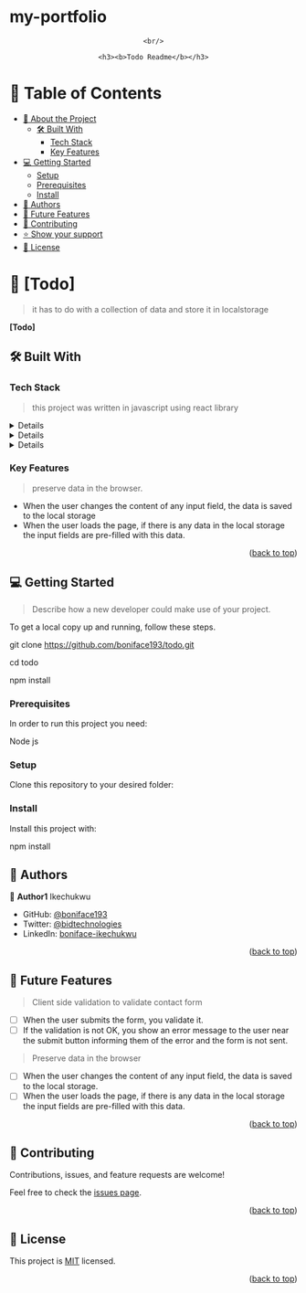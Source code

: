   # my-portfolio
  <a name="readme-top"></a>

  <div align="center">

    <br/>

    <h3><b>Todo Readme</b></h3>

  </div>

  <!-- TABLE OF CONTENTS -->

  # 📗 Table of Contents

  - [📖 About the Project](#about-project)
    - [🛠 Built With](#built-with)
      - [Tech Stack](#tech-stack)
      - [Key Features](#key-features)
  - [💻 Getting Started](#getting-started)
    - [Setup](#setup)
    - [Prerequisites](#prerequisites)
    - [Install](#install)
  - [👥 Authors](#authors)
  - [🔭 Future Features](#future-features)
  - [🤝 Contributing](#contributing)
  - [⭐️ Show your support](#support)
  - [📝 License](#license)

  <!-- PROJECT DESCRIPTION -->

  # 📖 [Todo] <a name="about-project"></a>

  > it has to do with a collection of data and store it in localstorage

  **[Todo]**

  ## 🛠 Built With <a name="built-with"></a>


  ### Tech Stack <a name="tech-stack"></a>

  > this project was written in javascript using react library

  <details>
  jsx
  </details>

  <details>
  css
  </details>

  <details>
  react
  </details>

  <!-- Features -->
  ### Key Features <a name="key-features"></a>

  > preserve data in the browser.

  - When the user changes the content of any input field, the data is saved to the local storage
  - When the user loads the page, if there is any data in the local storage the input fields are pre-filled with this data.

  <p align="right">(<a href="#readme-top">back to top</a>)</p>

  <!-- GETTING STARTED -->

  ## 💻 Getting Started <a name="getting-started"></a>

  > Describe how a new developer could make use of your project.

  To get a local copy up and running, follow these steps.

  git clone https://github.com/boniface193/todo.git

  cd todo

  npm install

  ### Prerequisites

  In order to run this project you need:

  Node js

  <!--
  Example command:

  ```sh
  gem install rails
  ```
  -->

  ### Setup

  Clone this repository to your desired folder:

  <!--
  Example commands:

  ```sh
    cd my-folder
    git clone git@github.com:myaccount/my-project.git
  ```
  --->

  ### Install

  Install this project with:

  npm install

  <!--
  Example command:

  ```sh
    cd my-project
    gem install
  ```
  --->

  <!-- AUTHORS -->

  ## 👥 Authors <a name="authors"></a>

  > 

  👤 **Author1**
  Ikechukwu

  - GitHub: [@boniface193](https://github.com/boniface193)
  - Twitter: [@bidtechnologies](https://twitter.com/bidtechnologies)
  - LinkedIn: [boniface-ikechukwu](https://www.linkedin.com/in/boniface-ikechukwu/)

  <p align="right">(<a href="#readme-top">back to top</a>)</p>

  <!-- FUTURE FEATURES -->

  ## 🔭 Future Features <a name="future-features"></a>

  > Client side validation to validate contact form

  - [ ] When the user submits the form, you validate it.
  - [ ] If the validation is not OK, you show an error message to the user near the submit button informing them of the error and the form is not sent.

  > Preserve data in the browser

  - [ ] When the user changes the content of any input field, the data is saved to the local storage.
  - [ ] When the user loads the page, if there is any data in the local storage the input fields are pre-filled with this data.

  <p align="right">(<a href="#readme-top">back to top</a>)</p>

  <!-- CONTRIBUTING -->

  ## 🤝 Contributing <a name="contributing"></a>

  Contributions, issues, and feature requests are welcome!

  Feel free to check the [issues page](../../issues/).

  <p align="right">(<a href="#readme-top">back to top</a>)</p>


  <!-- LICENSE -->

  ## 📝 License <a name="license"></a>

  This project is [MIT](./MIT.md) licensed.

  <p align="right">(<a href="#readme-top">back to top</a>)</p>
